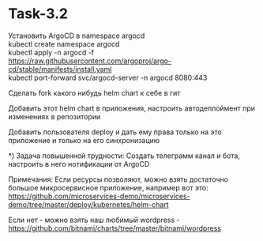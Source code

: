 # Task-3.2

Установить ArgoCD в namespace argocd    
kubectl create namespace argocd    
kubectl apply -n argocd -f https://raw.githubusercontent.com/argoproj/argo-cd/stable/manifests/install.yaml    
kubectl port-forward svc/argocd-server -n argocd 8080:443    

Сделать fork какого нибудь helm chart к себе в гит    

Добавить этот helm chart в приложения, настроить автодеплоймент при изменениях в репозитории    

Добавить пользователя deploy и дать ему права только на это приложение и только на его синхронизацию    


*) Задача повышенной трудности: 
Создать телеграмм канал и бота, настроить в него нотификации от ArgoCD    


Примечания:
Если ресурсы позволяют, можно взять достаточно большое микросервисное приложение, например вот это: https://github.com/microservices-demo/microservices-demo/tree/master/deploy/kubernetes/helm-chart    

Если нет - можно взять наш любимый wordpress - https://github.com/bitnami/charts/tree/master/bitnami/wordpress
